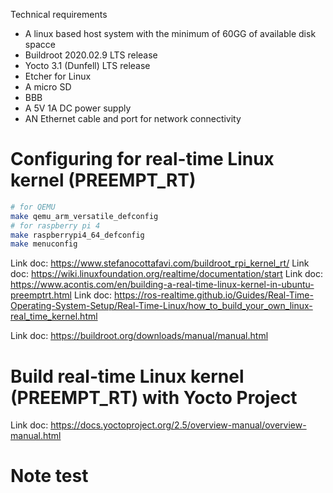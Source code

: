 Technical requirements

- A linux based host system with the minimum of 60GG of available disk spacce
- Buildroot 2020.02.9 LTS release
- Yocto 3.1 (Dunfell) LTS release
- Etcher for Linux
- A micro SD
- BBB
- A 5V 1A DC power supply
- AN Ethernet cable and port for network connectivity

# Configuring for real-time Linux kernel (PREEMPT_RT)

```bash
# for QEMU
make qemu_arm_versatile_defconfig
# for raspberry pi 4
make raspberrypi4_64_defconfig
make menuconfig
```

Link doc: https://www.stefanocottafavi.com/buildroot_rpi_kernel_rt/
Link doc: https://wiki.linuxfoundation.org/realtime/documentation/start
Link doc: https://www.acontis.com/en/building-a-real-time-linux-kernel-in-ubuntu-preemptrt.html
Link doc: https://ros-realtime.github.io/Guides/Real-Time-Operating-System-Setup/Real-Time-Linux/how_to_build_your_own_linux-real_time_kernel.html

<!-- Testing... -->
<!--For Raspberry Pi 4, the following kernel configuration options are required:-->
<!---->
<!--CONFIG_PREEMPT_RT=y-->
<!--CONFIG_PREEMPT=y-->
<!--CONFIG_PREEMPT_COUNT=y-->
<!--CONFIG_PREEMPT_RT_FULL=y-->
<!--CONFIG_PREEMPT_RT_BASE=y-->
<!--CONFIG_PREEMPT_RT_FULL=y-->
<!--CONFIG_PREEMPT_RT_FULL=y-->
<!---->
<!--For QEMU, the following kernel configuration options are required:-->
<!---->
<!--CONFIG_PREEMPT_RT=y-->
<!--CONFIG_PREEMPT=y-->
<!--CONFIG_PREEMPT_COUNT=y-->
<!--CONFIG_PREEMPT_RT_FULL=y-->

Link doc: https://buildroot.org/downloads/manual/manual.html

# Build real-time Linux kernel (PREEMPT_RT) with Yocto Project

Link doc: https://docs.yoctoproject.org/2.5/overview-manual/overview-manual.html

# Note test

```bash


```
